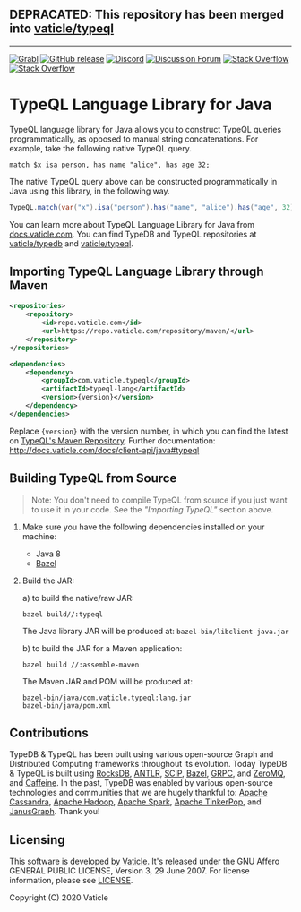 ## DEPRACATED: This repository has been merged into [vaticle/typeql](github.com/vaticle/typeql/blob/master/java)

---

[![Grabl](https://grabl.io/api/status/vaticle/typeql-lang-java/badge.svg)](https://grabl.io/vaticle/typeql-lang-java)
[![GitHub release](https://img.shields.io/github/release/vaticle/typeql-lang-java.svg)](https://github.com/vaticle/typeql-lang-java/releases/latest)
[![Discord](https://img.shields.io/discord/665254494820368395?color=7389D8&label=chat&logo=discord&logoColor=ffffff)](https://vaticle.com/discord)
[![Discussion Forum](https://img.shields.io/discourse/https/forum.vaticle.com/topics.svg)](https://forum.vaticle.com)
[![Stack Overflow](https://img.shields.io/badge/stackoverflow-typedb-796de3.svg)](https://stackoverflow.com/questions/tagged/typedb)
[![Stack Overflow](https://img.shields.io/badge/stackoverflow-typeql-3dce8c.svg)](https://stackoverflow.com/questions/tagged/typeql)

# TypeQL Language Library for Java

TypeQL language library for Java allows you to construct TypeQL queries programmatically, as opposed to manual string concatenations. For example, take the following native TypeQL query.

```typeql
match $x isa person, has name "alice", has age 32;
``` 

The native TypeQL query above can be constructed programmatically in Java using this library, in the following way.

```java
TypeQL.match(var("x").isa("person").has("name", "alice").has("age", 32));
```

You can learn more about TypeQL Language Library for Java from [docs.vaticle.com](https://docs.vaticle.com/docs/query/overview). You can find TypeDB and TypeQL repositories at [vaticle/typedb](https://github.com/vaticle/typedb) and [vaticle/typeql](https://github.com/vaticle/typeql).

## Importing TypeQL Language Library through Maven

```xml
<repositories>
    <repository>
        <id>repo.vaticle.com</id>
        <url>https://repo.vaticle.com/repository/maven/</url>
    </repository>
</repositories>

<dependencies>
    <dependency>
        <groupId>com.vaticle.typeql</groupId>
        <artifactId>typeql-lang</artifactId>
        <version>{version}</version>
    </dependency>
</dependencies>
```

Replace `{version}` with the version number, in which you can find the latest on [TypeQL's Maven Repository](https://repo.vaticle.com/#browse/browse:maven:com%2Fvaticle%2Ftypeql%2Ftypeql-lang). Further documentation: http://docs.vaticle.com/docs/client-api/java#typeql

## Building TypeQL from Source

> Note: You don't need to compile TypeQL from source if you just want to use it in your code. See the _"Importing TypeQL"_ section above.

1. Make sure you have the following dependencies installed on your machine:
    - Java 8
    - [Bazel](https://docs.bazel.build/versions/master/install.html)

2. Build the JAR:

   a) to build the native/raw JAR:
   ```
   bazel build//:typeql
   ```
   The Java library JAR will be produced at: `bazel-bin/libclient-java.jar`

   b) to build the JAR for a Maven application:
   ```
   bazel build //:assemble-maven
   ```
   The Maven JAR and POM will be produced at: 
   ```
   bazel-bin/java/com.vaticle.typeql:lang.jar
   bazel-bin/java/pom.xml
   ```

## Contributions

TypeDB & TypeQL has been built using various open-source Graph and Distributed Computing frameworks throughout its evolution. Today TypeDB & TypeQL is built using [RocksDB](https://rocksdb.org), [ANTLR](http://www.antlr.org), [SCIP](https://www.scipopt.org), [Bazel](https://bazel.build), [GRPC](https://grpc.io), and [ZeroMQ](https://zeromq.org), and [Caffeine](https://github.com/ben-manes/caffeine). In the past, TypeDB was enabled by various open-source technologies and communities that we are hugely thankful to: [Apache Cassandra](http://cassandra.apache.org), [Apache Hadoop](https://hadoop.apache.org), [Apache Spark](http://spark.apache.org), [Apache TinkerPop](http://tinkerpop.apache.org), and [JanusGraph](http://janusgraph.org). Thank you!

## Licensing

This software is developed by [Vaticle](https://vaticle.com/).  It's released under the GNU Affero GENERAL PUBLIC LICENSE, Version 3, 29 June 2007. For license information, please see [LICENSE](https://github.com/vaticle/typedb/blob/master/LICENSE).

Copyright (C) 2020 Vaticle
